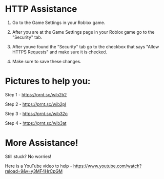 # HTTP Assistance

1. Go to the Game Settings in your Roblox game.

2. After you are at the Game Settings page in your Roblox game go to the "Security" tab.

3. After youve found the "Security" tab go to the checkbox that says "Allow HTTPS Requests" and make sure it is checked.

4. Make sure to save these changes.

# Pictures to help you:

Step 1 - https://prnt.sc/wib2b2

Step 2 - https://prnt.sc/wib2pl

Step 3 - https://prnt.sc/wib32o

Step 4 - https://prnt.sc/wib3at

# More Assistance!

Still stuck? No worries!

Here is a YouTube video to help - https://www.youtube.com/watch?reload=9&v=y3MF4HrCpGM
